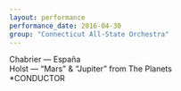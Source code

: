 ```yaml
---
layout: performance
performance_date: 2016-04-30
group: "Connecticut All-State Orchestra"
---
```

Chabrier — España<br/>
Holst — “Mars” &amp; “Jupiter” from The Planets<br/>
*CONDUCTOR
